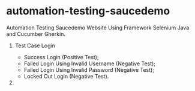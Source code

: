 # automation-testing-saucedemo
Automation Testing Saucedemo Website Using Framework Selenium Java and Cucumber Gherkin.
1. Test Case Login
   <ul>
      <li>Success Login (Positive Test);</li>
      <li>Failed Login Using Invalid Username (Negative Test);</li>
      <li>Failed Login Using Invalid Password (Negative Test);</li>
      <li>Locked Out Login (Negative Test).</li>
   </ul>

2. 


